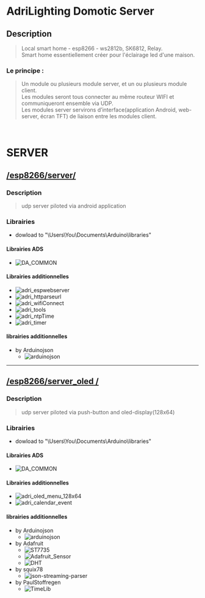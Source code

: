 # AdriLighting Domotic Server
## Description 
> Local smart home - esp8266 - ws2812b, SK6812, Relay.<br>
> Smart home essentiellement créer pour l'éclairage led d'une maison.
### Le principe :
> Un module ou plusieurs module server, et un ou plusieurs module client.<br>
> Les modules seront tous connecter au même routeur WIFI et communiqueront ensemble via UDP.<br>
> Les modules server servirons d’interface(application Android, web-server, écran TFT) de liaison entre les modules client.
<br>

# SERVER
## [/esp8266/server/](https://github.com/AdriLighting/ADS/tree/main/esp8266/server)
### Description 
> udp server piloted via android application
### Librairies 
- dowload to "\Users\You\Documents\Arduino\libraries"
#### Librairies ADS
* ![DA_COMMON](https://github.com/AdriLighting/DA_COMMON)
#### Librairies additionnelles
* ![adri_espwebserver](https://github.com/AdriLighting/adri_espwebserver)
* ![adri_httparseurl](https://github.com/AdriLighting/adri_httparseurl)
* ![adri_wifiConnect](https://github.com/AdriLighting/adri_wifiConnect)
* ![adri_tools](https://github.com/AdriLighting/adri_tools)
* ![adri_ntpTime](https://github.com/AdriLighting/adri_ntpTime)
* ![adri_timer](https://github.com/AdriLighting/adri_timer)
#### librairies additionnelles
* by Arduinojson
  * ![arduinojson](https://github.com/bblanchon/ArduinoJson)
  
<hr>

## [/esp8266/server_oled /](https://github.com/AdriLighting/ADS/tree/main/esp8266/server_oled)
### Description 
> udp server piloted via push-button and oled-display(128x64)
### Librairies 
- dowload to "\Users\You\Documents\Arduino\libraries"
#### Librairies ADS
* ![DA_COMMON](https://github.com/AdriLighting/DA_COMMON)
#### Librairies additionnelles
* ![adri_oled_menu_128x64](https://github.com/AdriLighting/adri_oled_menu_128x64)
* ![adri_calendar_event](https://github.com/AdriLighting/adri_calendar_event)
#### librairies additionnelles
* by Arduinojson
  * ![arduinojson](https://github.com/bblanchon/ArduinoJson)
* by Adafruit 
  * ![ST7735](https://github.com/adafruit/Adafruit-ST7735-Library)
  * ![Adafruit_Sensor](https://github.com/adafruit/Adafruit_Sensor)  
  * ![DHT](https://github.com/adafruit/DHT-sensor-library)  
* by squix78    
  * ![json-streaming-parser](https://github.com/squix78/json-streaming-parser)
* by PaulStoffregen
  * ![TimeLib](https://github.com/PaulStoffregen/Time) 
